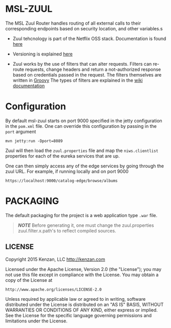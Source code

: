 MSL-ZUUL
========

The MSL Zuul Router handles routing of all external calls to their corresponding endpoints based on security location, and other variables.s

* Zuul tehcnology is part of the Netflix OSS stack. Documentation is found [here](https://github.com/Netflix/zuul/wiki)

* Versioning is explained [here](http://projects.dev-charter.net/confluence/display/ZUUL/Zuul+versioning)

* Zuul works by the use of filters that can alter requests. Filters can re-route requests, change headers and return a not-authorized response based on credentials passed in the request. The filters themselves are written in [Groovy](http://beta.groovy-lang.org/docs/latest/html/documentation/) The types of filters are explained in the [wiki documentation](https://github.com/Netflix/zuul/wiki/How-it-Works)
 
Configuration
=============

By default msl-zuul starts on port 9000 specified in the jetty configuration in the `pom.xml` file. 
One can override this configuration by passing in the `port` argument 

```
mvn jetty:run -Dport=8089
```

Zuul will then load the `zuul.properties` file and map the `niws.clientlist` properties for each of the eureka services that are up.

One can then simply access any of the edge services by going through the zuul URL. For example, if running locally and on port 9000 

`https://localhost:9000/catalog-edge/browse/albums`

PACKAGING
=========

The default packaging for the project is a web application type `.war` file. 

>***NOTE*** Before generating it, one must change the zuul.properties zuul.filter.x.path's to reflect compiled sources.

 ## LICENSE
Copyright 2015 Kenzan, LLC <http://kenzan.com>
 
Licensed under the Apache License, Version 2.0 (the "License");
you may not use this file except in compliance with the License.
You may obtain a copy of the License at
 
    http://www.apache.org/licenses/LICENSE-2.0
 
Unless required by applicable law or agreed to in writing, software
distributed under the License is distributed on an "AS IS" BASIS,
WITHOUT WARRANTIES OR CONDITIONS OF ANY KIND, either express or implied.
See the License for the specific language governing permissions and
limitations under the License.